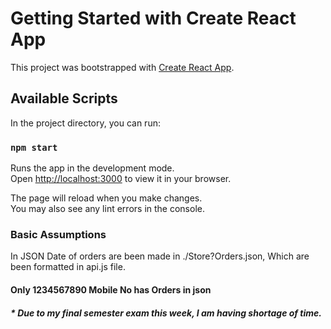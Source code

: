 # Getting Started with Create React App

This project was bootstrapped with [Create React App](https://github.com/facebook/create-react-app).

## Available Scripts

In the project directory, you can run:

### `npm start`

Runs the app in the development mode.\
Open [http://localhost:3000](http://localhost:3000) to view it in your browser.

The page will reload when you make changes.\
You may also see any lint errors in the console.

### Basic Assumptions

In JSON Date of orders are been made in ./Store?Orders.json, Which are been formatted in api.js file.

#### Only 1234567890 Mobile No has Orders in json 

##### * Due to my final semester exam this week, I am having shortage of time. 